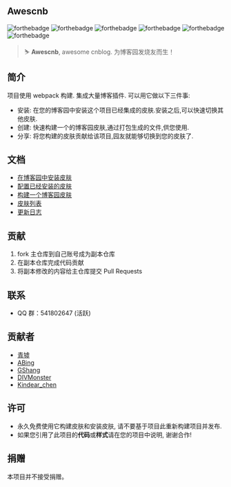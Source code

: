 ## Awescnb

![forthebadge](https://forthebadge.com/images/badges/built-by-developers.svg) ![forthebadge](https://forthebadge.com/images/badges/built-with-love.svg) ![forthebadge](https://forthebadge.com/images/badges/thats-how-they-get-you.svg) ![forthebadge](https://forthebadge.com/images/badges/powered-by-responsibility.svg) ![forthebadge](https://forthebadge.com/images/badges/makes-people-smile.svg) ![forthebadge](https://forthebadge.com/images/badges/made-with-javascript.svg)

> ⛷ **Awescnb**, awesome cnblog. 为博客园发烧友而生！

## 简介

项目使用 webpack 构建. 集成大量博客插件. 可以用它做以下三件事:

- 安装: 在您的博客园中安装这个项目已经集成的皮肤.安装之后,可以快速切换其他皮肤.
- 创建: 快速构建一个的博客园皮肤,通过打包生成的文件,供您使用.
- 分享: 将您构建的皮肤贡献给该项目,园友就能够切换到您的皮肤了.

## 文档

-   [在博客园中安装皮肤](https://guangzan.gitee.io/awescnb-docs/docs/install)
-   [配置已经安装的皮肤](https://guangzan.gitee.io/awescnb-docs/docs/options)
-   [构建一个博客园皮肤](https://guangzan.gitee.io/awescnb-docs/docs/dev)
-   [皮肤列表](https://guangzan.gitee.io/awescnb-docs/docs/themes)
-   [更新日志](https://guangzan.gitee.io/awescnb-docs/docs/log)

## 贡献

1. fork 主仓库到自己账号成为副本仓库
2. 在副本仓库完成代码贡献
3. 将副本修改的内容给主仓库提交 Pull Requests

## 联系

-   QQ 群：541802647 (活跃)

## 贡献者

-   [青墟](https://www.cnblogs.com/guoxinyu/)
-   [ABing](https://www.cnblogs.com/A-Bing/)
-   [GShang](https://www.cnblogs.com/gshang/)
-   [DIVMonster](https://www.cnblogs.com/guangzan/)
-   [Kindear_chen](https://www.cnblogs.com/masterchd)

## 许可

-   永久免费使用它构建皮肤和安装皮肤, 请不要基于项目此重新构建项目并发布.
-   如果您引用了此项目的**代码**或**样式**请在您的项目中说明, 谢谢合作!

## 捐赠

本项目并不接受捐赠。
